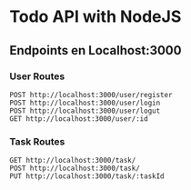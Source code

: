 ﻿# Todo API with NodeJS

## Endpoints en Localhost:3000
### User Routes
```
POST http://localhost:3000/user/register
POST http://localhost:3000/user/login
POST http://localhost:3000/user/logut
GET http://localhost:3000/user/:id
```

### Task Routes
```
GET http://localhost:3000/task/
POST http://localhost:3000/task/
PUT http://localhost:3000/task/:taskId
```


